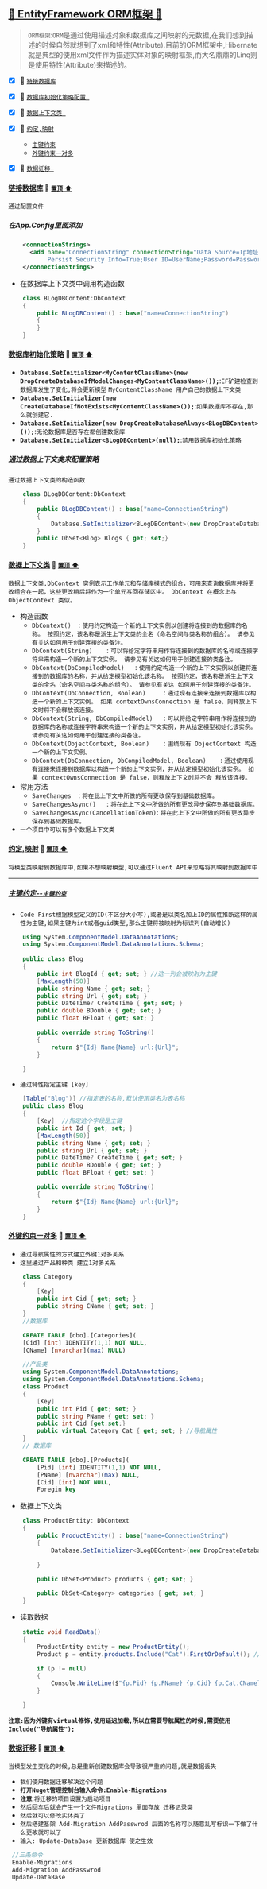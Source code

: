 
<a id="top" href="#top">	:maple_leaf: EntityFramework ORM框架 :blue_heart:</a> 
-----
> `ORM框架`:`ORM`是通过使用描述对象和数据库之间映射的元数据,在我们想到描述的时候自然就想到了xml和特性(Attribute).目前的ORM框架中,Hibernate就是典型的使用xml文件作为描述实体对象的映射框架,而大名鼎鼎的Linq则是使用特性(Attribute)来描述的。

- [x] :maple_leaf: <a href="#ConnectDataBase">`链接数据库`</a>
- [x] :maple_leaf: <a href="#StartDataBase">`数据库初始化策略配置 `</a>
- [x] :maple_leaf: <a href="#DBContent">`数据上下文类 `</a>
- [x] :maple_leaf: <a href="#ModelAgreement">`约定,映射`</a>
    - <a href="#primarykey">`主键约束`</a>
    - <a href="#ForeginKeyOntToMany">`外键约束一对多`</a>
- [x] :maple_leaf: <a href="#DataMoveNotDisapper">`数据迁移 `</a>    


#### <a id="ConnectDataBase" href="#ConnectDataBase">链接数据库</a> :star2: <a href="#top"> `置顶` :arrow_up:</a>
`通过配置文件`
##### 在App.Config里面添加

```XML
    <connectionStrings>
      <add name="ConnectionString" connectionString="Data Source=Ip地址;Initial Catalog=BlogsDb;
           Persist Security Info=True;User ID=UserName;Password=Password"  providerName="System.Data.SqlClient"/>
    </connectionStrings>
```
* 在数据库上下文类中调用构造函数
```C#
    class BLogDBContent:DbContext
    {
        public BLogDBContent() : base("name=ConnectionString")
        {
        }
    }
```

#### <a id="StartDataBase" href="#StartDataBase">数据库初始化策略</a> :star2: <a href="#top"> `置顶` :arrow_up:</a>
* **`Database.SetInitializer<MyContentClassName>(new DropCreateDatabaseIfModelChanges<MyContentClassName>());`**:`EF矿建检查到数据库发生了变化,将会更新模型` `MyContentClassName 用户自己的数据上下文类`
* **`Database.SetInitializer(new CreateDatabaseIfNotExists<MyContentClassName>());`**:`如果数据库不存在,那么就创建它.`
* **`Database.SetInitializer(new DropCreateDatabaseAlways<BLogDBContent>());`**:`无论数据库是否存在都创建数据库`
* **`Database.SetInitializer<BLogDBContent>(null);`**:`禁用数据库初始化策略`

##### 通过数据上下文类来配置策略
`通过数据上下文类的构造函数`


```C#
    class BLogDBContent:DbContext
    {
        public BLogDBContent() : base("name=ConnectionString")
        {
            Database.SetInitializer<BLogDBContent>(new DropCreateDatabaseIfModelChanges<BLogDBContent>());
        }
        public DbSet<Blog> Blogs { get; set;}
    }
```
#### <a id="DBContent" href="#https://msdn.microsoft.com/zh-cn/library/system.data.entity.dbcontext(v=vs.113).aspx">数据上下文类</a> :star2: <a href="#top"> `置顶` :arrow_up:</a>
`数据上下文类,DbContext 实例表示工作单元和存储库模式的组合，可用来查询数据库并将更改组合在一起，这些更改稍后将作为一个单元写回存储区中。 DbContext 在概念上与 ObjectContext 类似。`
* 构造函数
    * `DbContext()  `: `使用约定构造一个新的上下文实例以创建将连接到的数据库的名称。 按照约定，该名称是派生上下文类的全名（命名空间与类名称的组合）。 请参见有关这如何用于创建连接的类备注。`
    * `DbContext(String)    `: `可以将给定字符串用作将连接到的数据库的名称或连接字符串来构造一个新的上下文实例。 请参见有关这如何用于创建连接的类备注。`
    * `DbContext(DbCompiledModel)   `: `使用约定构造一个新的上下文实例以创建将连接到的数据库的名称，并从给定模型初始化该名称。 按照约定，该名称是派生上下文类的全名（命名空间与类名称的组合）。 请参见有关这
    如何用于创建连接的类备注。`
    * `DbContext(DbConnection, Boolean)     `: `通过现有连接来连接到数据库以构造一个新的上下文实例。 如果 contextOwnsConnection 是 false，则释放上下文时将不会释放该连接。`
    * `DbContext(String, DbCompiledModel)   `: `可以将给定字符串用作将连接到的数据库的名称或连接字符串来构造一个新的上下文实例，并从给定模型初始化该实例。 请参见有关这如何用于创建连接的类备注。`
    * `DbContext(ObjectContext, Boolean)    `: `围绕现有 ObjectContext 构造一个新的上下文实例。`
    * `DbContext(DbConnection, DbCompiledModel, Boolean)    `: `通过使用现有连接来连接到数据库以构造一个新的上下文实例，并从给定模型初始化该实例。 如果 contextOwnsConnection 是 false，则释放上下文时将不会
    释放该连接。`
* 常用方法
    * `SaveChanges  `: `将在此上下文中所做的所有更改保存到基础数据库。`
    * `SaveChangesAsync()   `: `将在此上下文中所做的所有更改异步保存到基础数据库。`
    * `SaveChangesAsync(CancellationToken)`: `将在此上下文中所做的所有更改异步保存到基础数据库。`
* `一个项目中可以有多个数据上下文类`

#### <a id="ModelAgreement" href="#ModelAgreement">约定,映射</a> :star2: <a href="#top"> `置顶` :arrow_up:</a>
`将模型类映射到数据库中,如果不想映射模型,可以通过Fluent API来忽略将其映射到数据库中`

-----
#####  <a id="primarykey" href="#primarykey">主键约定--`主键约束`</a>
* `Code First根据模型定义的ID(不区分大小写),或者是以类名加上ID的属性推断这样的属性为主键,如果主键为int或者guid类型,那么主键将被映射为标识列(自动增长)`
```C#
    using System.ComponentModel.DataAnnotations;
    using System.ComponentModel.DataAnnotations.Schema;
    
    public class Blog
    {
        public int BlogId { get; set; } //这一列会被映射为主键
        [MaxLength(50)]
        public string Name { get; set; }
        public string Url { get; set; }
        public DateTime? CreateTime { get; set; }
        public double BDouble { get; set; }
        public float BFloat { get; set; }

        public override string ToString()
        {
            return $"{Id} Name{Name} url:{Url}";
        }

    }
```
* `通过特性指定主键 [key]`
```C#
    [Table("Blog")] //指定表的名称,默认使用类名为表名称
    public class Blog
    {
        [Key]  //指定这个字段是主键
        public int Id { get; set; } 
        [MaxLength(50)]
        public string Name { get; set; }
        public string Url { get; set; }
        public DateTime? CreateTime { get; set; }
        public double BDouble { get; set; }
        public float BFloat { get; set; }

        public override string ToString()
        {
            return $"{Id} Name{Name} url:{Url}";
        }
    }
```
#### <a id="ForeginKeyOntToMany" href="#ForeginKeyOntToMany">外键约束一对多</a> :star2: <a href="#top"> `置顶` :arrow_up:</a>
* `通过导航属性的方式建立外键1对多关系`
* `这里通过产品和种类 建立1对多关系`

```C#
    class Category
    {
        [Key]
        public int Cid { get; set; }
        public string CName { get; set; }
    }
    //数据库
```
```sql
    CREATE TABLE [dbo].[Categories](
	[Cid] [int] IDENTITY(1,1) NOT NULL,
	[CName] [nvarchar](max) NULL)

```

```C#
    //产品类
    using System.ComponentModel.DataAnnotations;
    using System.ComponentModel.DataAnnotations.Schema;
    class Product
    {
        [Key]
        public int Pid { get; set; }
        public string PName { get; set; }
        public int Cid {get;set;}
        public virtual Category Cat { get; set; } //导航属性
    }
    // 数据库
```

```sql
    CREATE TABLE [dbo].[Products](
        [Pid] [int] IDENTITY(1,1) NOT NULL,
        [PName] [nvarchar](max) NULL,
        [Cid] [int] NOT NULL,
        Foregin key
```
* 数据上下文类
```C#
    class ProductEntity: DbContext
    {
        public ProductEntity() : base("name=ConnectionString")
        {
            Database.SetInitializer<BLogDBContent>(new DropCreateDatabaseIfModelChanges<BLogDBContent>());

        }

        public DbSet<Product> products { get; set; }

        public DbSet<Category> categories { get; set; }
    }
```
* 读取数据
```C#
    static void ReadData()
    {
        ProductEntity entity = new ProductEntity();
        Product p = entity.products.Include("Cat").FirstOrDefault(); //注意这里非常重要 不然 p.cat为空

        if (p != null)
        {
            Console.WriteLine($"{p.Pid} {p.PName} {p.Cid} {p.Cat.CName}");
        }

    }
```
**`注意:因为外键有virtual修饰,使用延迟加载,所以在需要导航属性的时候,需要使用Include("导航属性");`**

#### <a id="DataMoveNotDisapper" href="#DataMoveNotDisapper">数据迁移</a> :star2: <a href="#top"> `置顶` :arrow_up:</a>
`当模型发生变化的时候,总是重新创建数据库会导致很严重的问题,就是数据丢失`
* `我们使用数据迁移解决这个问题`
* **`打开Nuget管理控制台输入命令:Enable-Migrations `**
* **`注意`**:`将迁移的项目设置为启动项目`
* `然后回车后就会产生一个文件Migrations 里面存放 迁移记录类`
* `然后就可以修改实体类了`
* `然后搭建基架 Add-Migration AddPasswrod 后面的名称可以随意乱写标识一下做了什么更改就可以了`
* `输入: Update-DataBase 更新数据库 使之生效`
```C#
 //三条命令
 Enable-Migrations
 Add-Migration AddPasswrod
 Update-DataBase
```


